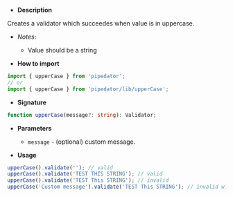 - **Description**

Creates a validator which succeedes when value is in uppercase.

- *Notes*:
  - Value should be a string

- **How to import**

```typescript
import { upperCase } from 'pipedator';
// or
import { upperCase } from 'pipedator/lib/upperCase';

```
- **Signature**

```typescript
function upperCase(message?: string): Validator;
```
- **Parameters**
  - `message` - (optional) custom message.


- **Usage**

```typescript
upperCase().validate(''); // valid
upperCase().validate('TEST THIS STRING'); // valid
upperCase().validate('TEST This STRING'); // invalid
upperCase('Custom message').validate('TEST This STRING'); // invalid with 'Custom message'
```